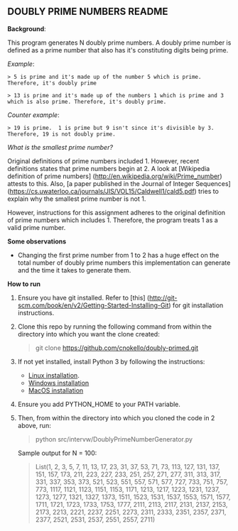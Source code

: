## DOUBLY PRIME NUMBERS README

**Background**: 

This program generates N doubly prime numbers. A doubly prime number is defined as 
a prime number that also has  it's constituting digits  being prime.


*Example*:
  
    > 5 is prime and it's made up of the number 5 which is prime. Therefore, it's doubly prime
    
    > 13 is prime and it's made up of the numbers 1 which is prime and 3 which is also prime. Therefore, it's doubly prime.

*Counter example*: 

    > 19 is prime.  1 is prime but 9 isn't since it's divisible by 3. Therefore, 19 is not doubly prime. 


*What is the smallest prime number?*

Original definitions of prime numbers included 1. However, recent definitions states that prime numbers begin at 2. 
A look at [Wikipedia definition of prime numbers] (http://en.wikipedia.org/wiki/Prime_number) attests to this. Also, 
[a paper published in the Journal of Integer Sequences] (https://cs.uwaterloo.ca/journals/JIS/VOL15/Caldwell1/cald5.pdf) 
tries to explain why the smallest prime number is not 1. 

However, instructions for this assignment adheres to the original definition of prime numbers which includes 1.
 Therefore, the program treats 1 as a valid prime number.
 
 
**Some observations**
 
 * Changing the first prime number from 1 to 2 has a huge effect on the total number of doubly prime numbers this implementation can generate and the time it takes to generate them.
 
 
**How to run**
 1. Ensure you have git installed. Refer to [this] (http://git-scm.com/book/en/v2/Getting-Started-Installing-Git) for git installation instructions. 
 2. Clone this repo by running the following command from within the directory into which you want the clone created:
 
    > git clone https://github.com/cnokello/doubly-primed.git
    
3. If not yet installed, install Python 3 by following the instructions:

    * [Linux installation](https://docs.python.org/3/using/unix.html#getting-and-installing-the-latest-version-of-python).
    * [Windows installation](https://docs.python.org/3/using/windows.html#installing-python)
    * [MacOS installation](https://docs.python.org/3/using/mac.html#getting-and-installing-macpython)

4. Ensure you add PYTHON_HOME to your PATH variable.

5. Then, from within the directory into which you cloned the code in 2 above, run: 

    > python src/intervw/DoublyPrimeNumberGenerator.py
    
    Sample output for N = 100:
        
    > List(1, 2, 3, 5, 7, 11, 13, 17, 23, 31, 37, 53, 71, 73, 113, 127, 131, 137, 151, 157, 173, 211, 223, 227, 233, 251, 257, 271, 277, 311, 313, 317, 331, 337, 353, 373, 521, 523, 551, 557, 571, 577, 727, 733, 751, 757, 773, 1117, 1121, 1123, 1151, 1153, 1171, 1213, 1217, 1223, 1231, 1237, 1273, 1277, 1321, 1327, 1373, 1511, 1523, 1531, 1537, 1553, 1571, 1577, 1711, 1721, 1723, 1733, 1753, 1777, 2111, 2113, 2117, 2131, 2137, 2153, 2173, 2213, 2221, 2237, 2251, 2273, 2311, 2333, 2351, 2357, 2371, 2377, 2521, 2531, 2537, 2551, 2557, 2711)
     
